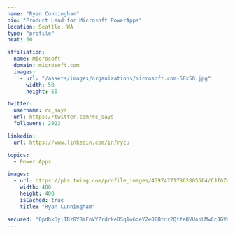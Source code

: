```yaml
---
name: "Ryan Cunningham"
bio: "Product Lead for Microsoft PowerApps"
location: Seattle, WA
type: "profile"
heat: 50

affiliation:
  name: Microsoft
  domain: microsoft.com
  images:
    - url: "/assets/images/organizations/microsoft.com-50x50.jpg"
      width: 50
      height: 50

twitter:
  username: rc_says
  url: https://twitter.com/rc_says
  followers: 2923

linkedin:
  url: https://www.linkedin.com/in/rycu

topics:
  - Power Apps

images:
  - url: https://pbs.twimg.com/profile_images/459747717862805504/CJIGZejd_400x400.png
    width: 400
    height: 400
    isCached: true
    title: "Ryan Cunningham"

secured: "0pdhkSylTRz8YBYFnVYZrdrkeOSq1o6qeY2e0EBtdr2QffeQVUobLMwCcJGVa0O61ZsJFI3zCnnIrzVGUL8etN1eICP7/UDr3L+6MrzpHVJhrJ90AHjIGkJEqj/A2kxvByd3K+OTcWswhAV1Ew8FtPvGMnoACRKayjf2I1omXtvx37ibTiUIt3QFRIl6ZRuMP/KRuUPjqkU6Ug5dhxkmFOg0oOj8LhNuCLQIFkQtYjvC6EgqjqFvhLViybn+Ehs4wuAf7uqqmp10qhJU+0T9AVpUFtq64sGux0Q4s6NgTx0A+m8qeX4jdxGLGMKy8pQTO0msWk0JLb27rj+mh/rWf1IXFV6FjeNyXjJAC838vDs2LrkduLYP1pT7kTBCoJ5zjsY1r2mmgNn5z3qhHguRRYicVNXAks3/uLE4tFMARBI=;2zLV8i56SgHHZVoVIYltOA=="
---
```


